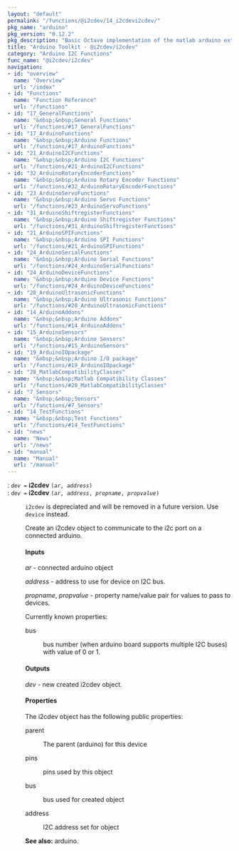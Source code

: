 ```yaml
---
layout: "default"
permalink: "/functions/@i2cdev/14_i2cdevi2cdev/"
pkg_name: "arduino"
pkg_version: "0.12.2"
pkg_description: "Basic Octave implementation of the matlab arduino extension,  allowing communication to a programmed arduino board to control its  hardware."
title: "Arduino Toolkit - @i2cdev/i2cdev"
category: "Arduino I2C Functions"
func_name: "@i2cdev/i2cdev"
navigation:
- id: "overview"
  name: "Overview"
  url: "/index"
- id: "Functions"
  name: "Function Reference"
  url: "/functions"
- id: "17_GeneralFunctions"
  name: "&nbsp;&nbsp;General Functions"
  url: "/functions/#17_GeneralFunctions"
- id: "17_ArduinoFunctions"
  name: "&nbsp;&nbsp;Arduino Functions"
  url: "/functions/#17_ArduinoFunctions"
- id: "21_ArduinoI2CFunctions"
  name: "&nbsp;&nbsp;Arduino I2C Functions"
  url: "/functions/#21_ArduinoI2CFunctions"
- id: "32_ArduinoRotaryEncoderFunctions"
  name: "&nbsp;&nbsp;Arduino Rotary Encoder Functions"
  url: "/functions/#32_ArduinoRotaryEncoderFunctions"
- id: "23_ArduinoServoFunctions"
  name: "&nbsp;&nbsp;Arduino Servo Functions"
  url: "/functions/#23_ArduinoServoFunctions"
- id: "31_ArduinoShiftregisterFunctions"
  name: "&nbsp;&nbsp;Arduino Shiftregister Functions"
  url: "/functions/#31_ArduinoShiftregisterFunctions"
- id: "21_ArduinoSPIFunctions"
  name: "&nbsp;&nbsp;Arduino SPI Functions"
  url: "/functions/#21_ArduinoSPIFunctions"
- id: "24_ArduinoSerialFunctions"
  name: "&nbsp;&nbsp;Arduino Serial Functions"
  url: "/functions/#24_ArduinoSerialFunctions"
- id: "24_ArduinoDeviceFunctions"
  name: "&nbsp;&nbsp;Arduino Device Functions"
  url: "/functions/#24_ArduinoDeviceFunctions"
- id: "28_ArduinoUltrasonicFunctions"
  name: "&nbsp;&nbsp;Arduino Ultrasonic Functions"
  url: "/functions/#28_ArduinoUltrasonicFunctions"
- id: "14_ArduinoAddons"
  name: "&nbsp;&nbsp;Arduino Addons"
  url: "/functions/#14_ArduinoAddons"
- id: "15_ArduinoSensors"
  name: "&nbsp;&nbsp;Arduino Sensors"
  url: "/functions/#15_ArduinoSensors"
- id: "19_ArduinoIOpackage"
  name: "&nbsp;&nbsp;Arduino I/O package"
  url: "/functions/#19_ArduinoIOpackage"
- id: "28_MatlabCompatibilityClasses"
  name: "&nbsp;&nbsp;Matlab Compatibility Classes"
  url: "/functions/#28_MatlabCompatibilityClasses"
- id: "7_Sensors"
  name: "&nbsp;&nbsp;Sensors"
  url: "/functions/#7_Sensors"
- id: "14_TestFunctions"
  name: "&nbsp;&nbsp;Test Functions"
  url: "/functions/#14_TestFunctions"
- id: "news"
  name: "News"
  url: "/news"
- id: "manual"
  name: "Manual"
  url: "/manual"
---
```

<dl class="first-deftypefn">
<dt class="deftypefn" id="index-i2cdev"><span class="category-def">: </span><span><code class="def-type"><var class="var">dev</var> =</code> <strong class="def-name">i2cdev</strong> <code class="def-code-arguments">(<var class="var">ar</var>, <var class="var">address</var>)</code><a class="copiable-link" href="#index-i2cdev"></a></span></dt>
<dt class="deftypefnx def-cmd-deftypefn" id="index-i2cdev-1"><span class="category-def">: </span><span><code class="def-type"><var class="var">dev</var> =</code> <strong class="def-name">i2cdev</strong> <code class="def-code-arguments">(<var class="var">ar</var>, <var class="var">address</var>, <var class="var">propname</var>, <var class="var">propvalue</var>)</code><a class="copiable-link" href="#index-i2cdev-1"></a></span></dt>
<dd>
<p><code class="code">i2cdev</code> is depreciated and will be removed in a future version.
 Use <code class="code">device</code> instead.
</p>
<p>Create an i2cdev object to communicate to the i2c port on a connected arduino.
</p>
<h4 class="subsubheading" id="Inputs"><span>Inputs<a class="copiable-link" href="#Inputs"></a></span></h4>
<p><var class="var">ar</var> - connected arduino object
</p>
<p><var class="var">address</var> - address to use for device on I2C bus.
</p>
<p><var class="var">propname</var>, <var class="var">propvalue</var> - property name/value pair for values to pass to devices.
</p>
<p>Currently known properties:
 </p><dl class="table">
<dt>bus</dt>
<dd><p>bus number (when arduino board supports multiple I2C buses)
 with value of 0 or 1.
 </p></dd>
</dl>

<h4 class="subsubheading" id="Outputs"><span>Outputs<a class="copiable-link" href="#Outputs"></a></span></h4>
<p><var class="var">dev</var> - new created i2cdev object.
</p> 
<h4 class="subsubheading" id="Properties"><span>Properties<a class="copiable-link" href="#Properties"></a></span></h4>
<p>The i2cdev object has the following public properties:
 </p><dl class="table">
<dt>parent</dt>
<dd><p>The parent (arduino) for this device
 </p></dd>
<dt>pins</dt>
<dd><p>pins used by this object
 </p></dd>
<dt>bus</dt>
<dd><p>bus used for created object
 </p></dd>
<dt>address</dt>
<dd><p>I2C address set for object
 </p></dd>
</dl>


<p><strong class="strong">See also:</strong> arduino.
 </p></dd></dl>